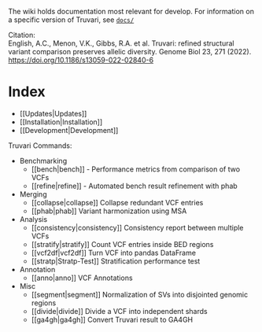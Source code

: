 The wiki holds documentation most relevant for develop. For information on a specific version of Truvari, see [`docs/`](https://github.com/spiralgenetics/truvari/tree/develop/docs)

Citation:  
English, A.C., Menon, V.K., Gibbs, R.A. et al. Truvari: refined structural variant comparison preserves allelic diversity. Genome Biol 23, 271 (2022). https://doi.org/10.1186/s13059-022-02840-6

# Index

- [[Updates|Updates]]
- [[Installation|Installation]]
- [[Development|Development]]

Truvari Commands:  
- Benchmarking  
  - [[bench|bench]] - Performance metrics from comparison of two VCFs  
  - [[refine|refine]] - Automated bench result refinement with phab  
- Merging  
  - [[collapse|collapse]]     Collapse redundant VCF entries  
  - [[phab|phab]]         Variant harmonization using MSA  
- Analysis  
  - [[consistency|consistency]]  Consistency report between multiple VCFs  
  - [[stratify|stratify]]     Count VCF entries inside BED regions  
  - [[vcf2df|vcf2df]]       Turn VCF into pandas DataFrame  
  - [[stratp|Stratp-Test]]       Stratification performance test  
- Annotation  
  - [[anno|anno]]         VCF Annotations  
- Misc  
  - [[segment|segment]]      Normalization of SVs into disjointed genomic regions  
  - [[divide|divide]]       Divide a VCF into independent shards  
  - [[ga4gh|ga4gh]]        Convert Truvari result to GA4GH  

